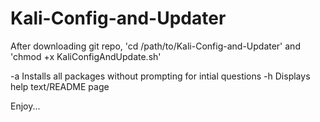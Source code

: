 Kali-Config-and-Updater
=======================

After downloading git repo, 'cd /path/to/Kali-Config-and-Updater' and 'chmod +x KaliConfigAndUpdate.sh'

-a    Installs all packages without prompting for intial questions
-h    Displays help text/README page


Enjoy...
